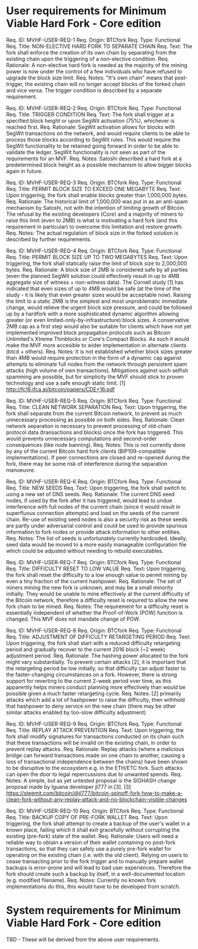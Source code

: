User requirements for Minimum Viable Hard Fork - Core edition
=============================================================

Req. ID: MVHF-USER-REQ-1
Req. Origin: BTCfork
Req. Type: Functional
Req. Title: NON-ELECTIVE HARD FORK TO SEPARATE CHAIN
Req. Text: The fork shall enforce the creation of its own chain by
           separating from the existing chain upon the triggering of a 
           non-elective condition.
Req. Rationale: A non-elective hard fork is needed as the majority of the
                mining power is now under the control of a few individuals 
                who have refused to upgrade the block size limit.
Req. Notes: "It's own chain" means that post-trigger, the existing chain 
            will no longer accept blocks of the forked chain and vice 
            versa. The trigger condition is described by a separate 
            requirement.

Req. ID: MVHF-USER-REQ-2
Req. Origin: BTCfork
Req. Type: Functional
Req. Title: TRIGGER CONDITION
Req. Text: The fork shall trigger at a specified block height or upon 
           SegWit activation (75%), whichever is reached first.
Req. Rationale: SegWit activation allows for blocks with SegWit 
                transactions on the network, and would require clients 
                to be able to process those blocks according to SegWit 
                rules. This would require the SegWit functionality to 
                be retained going forward in order to be able to validate 
                the ledger. SegWit functionality is not seen as part of 
                the requirements for an MVF.
Req. Notes: Satoshi described a hard fork at a predetermined block height 
            as a possible mechanism to allow bigger blocks again in future.

Req. ID: MVHF-USER-REQ-3
Req. Origin: BTCfork
Req. Type: Functional
Req. Title: PERMIT BLOCK SIZE TO EXCEED ONE MEGABYTE
Req. Text: Upon triggering, the fork shall enable blocks greater than 
           1,000,000 bytes.
Req. Rationale: The historical limit of 1,000,000 was put in as an 
                anti-spam mechanism by Satoshi, not with the intention of 
                limiting growth of Bitcoin. The refusal by the existing 
                developers (Core) and a majority of miners to raise this 
                limit (even to 2MB) is what is motivating a hard fork 
                (and this requirement in particular) to overcome this 
                limitation and restore growth.
Req. Notes: The actual regulation of block size in the forked solution is 
            described by further requirements.

Req. ID: MVHF-USER-REQ-4
Req. Origin: BTCfork
Req. Type: Functional
Req. Title: PERMIT BLOCK SIZE UP TO TWO MEGABYTES
Req. Text: Upon triggering, the fork shall statically raise the limit of 
           block size to 2,000,000 bytes.
Req. Rationale: A block size of 2MB is considered safe by all parties 
                (even the planned SegWit solution could effectively result 
                in up to 4MB aggregate size of witness + non-witness data).
                The Cornell study [1] has indicated that even sizes of up 
                to 4MB would be safe (at the time of the study - it is 
                likely that even greater sizes would be acceptable now).
                Raising the limit to a static 2MB is the simplest and most
                unproblematic immediate change, would relieve the urgent
                block size pressure, and could be followed up by a hardfork 
                with a more sophisticated dynamic algorithm allowing 
                greater (or even limited-only-by-infrastructure) block 
                sizes.
                A conservative 2MB cap as a first step would also be
                suitable for clients which have not yet implemented 
                improved block propagation protocols such as Bitcoin 
                Unlimited's Xtreme Thinblocks or Core's Compact Blocks.
                As such it would make the MVF more accesible to wider
                implementation in alternate clients (btcd + others).
Req. Notes: It is not established whether block sizes greater than 4MB 
            would require protection in the form of a dynamic cap against 
            attempts to eliminate full nodes from the network through 
            persistent spam attacks (high volume of own transactions). 
            Mitigations against such selfish spamming are possible, but 
            for simplicity the MVF should stick to proven technology and 
            use a safe enough static limit.
            [1] http://fc16.ifca.ai/bitcoin/papers/CDE+16.pdf

Req. ID: MVHF-USER-REQ-5
Req. Origin: BTCfork
Req. Type: Functional
Req. Title: CLEAN NETWORK SEPARATION
Req. Text: Upon triggering, the fork shall separate from the current 
           Bitcoin network, to prevent as much unnecessary processing as 
           possible on both sides.
Req. Rationale: Clean network separation is necessary to prevent processing
                of old-chain protocol data (transactions and blocks) once 
                the fork has triggered. This would prevents unnecessary 
                computations and second-order consequences (like node 
                banning).
Req. Notes: This is not currently done by any of the current Bitcoin hard 
            fork clients (BIP109-compatible implementations).
            If peer connections are closed and re-opened during the fork,
            there may be some risk of interference during the separation 
            manoeuvre. 

Req. ID: MVHF-USER-REQ-6
Req. Origin: BTCfork
Req. Type: Functional
Req. Title: NEW SEEDS
Req. Text: Upon triggering, the fork shall switch to using a new set of
           DNS seeds.
Req. Rationale: The current DNS seed nodes, if used by the fork after
                it has triggered, would lead to undue interference with
                full nodes of the current chain (since it would result in 
                superfluous connection attempts) and load on the seeds of
                the current chain.
                Re-use of existing seed nodes is also a security risk as
                these seeds are partly under adversarial control and could
                be used to provide spurious information to fork nodes or
                provide attack information to other entities.
Req. Notes: The list of seeds is unfortunately currently hardcoded.
            Ideally, seed data would be moved to a more easily manageable 
            configuration file which could be adjusted without
            needing to rebuild executables.

Req. ID: MVHF-USER-REQ-7
Req. Origin: BTCfork
Req. Type: Functional
Req. Title: DIFFICULTY RESET TO LOW VALUE
Req. Text: Upon triggering, the fork shall reset the difficulty to a low 
           enough value to permit mining by even a tiny fraction of the
           current hashpower.
Req. Rationale: The set of miners mining the new fork is unknown, and may
                be a small minority initially. They would be unable to
                mine effectively at the current difficulty of the Bitcoin
                network, therefore a difficulty reset is required to allow
                the new fork chain to be mined.
Req. Notes: The requirement for a difficulty reset is essentially 
            independent of whether the Proof-of-Work (POW) function is 
            changed. This MVF does not mandate change of POW.

Req. ID: MVHF-USER-REQ-8
Req. Origin: BTCfork
Req. Type: Functional
Req. Title: ADJUSTMENT OF DIFFICULTY RETARGETING PERIOD
Req. Text: Upon triggering, the fork shall start with a reduced difficulty 
           retargeting period and gradually recover to the current 2016
           block (~2 week) adjustment period.
Req. Rationale: The hashing power allocated to the fork might vary 
                substantially. To prevent certain attacks [2], it is 
                important that the retargeting period be low initially, 
                so that difficulty can adjust faster to the faster-changing 
                circumstances on a fork.
                However, there is strong support for reverting to the 
                current 2-week period over time, as this apparently helps
                miners conduct planning more effectively than would be 
                possible given a much faster retargeting cycle.
Req. Notes: [2] primarily attacks which add a lot of hashpower to raise the
                difficulty, then withhold that hashpower to deny service
                on the new chain (there may be other similar attacks 
                enabled by too-slow difficulty adjustment)

Req. ID: MVHF-USER-REQ-9
Req. Origin: BTCfork
Req. Type: Functional
Req. Title: REPLAY ATTACK PREVENTION
Req. Text: Upon triggering, the fork shall modify signatures for 
           transactions conducted on its chain such that these transactions
           will be invalid on the existing chain, in order to prevent
           replay attacks.
Req. Rationale: Replay attacks (where a malicious bridge can forward
                transactions made on one chain to another, causing a loss
                of transactional independence between the chains) have
                been shown to be disruptive to the ecosystem e.g. in the 
                ETH/ETC fork. Such attacks can open the door to legal
                repercussions due to unwanted spends.
Req. Notes: A simple, but as yet untested proposal is the SIGHASH change
            proposal made by Iguana developer jl777 in [3].
            [3] https://steemit.com/bitcoin/@jl777/bitcoin-spinoff-fork-how-to-make-a-clean-fork-without-any-replay-attack-and-no-blockchain-visible-changes

Req. ID: MVHF-USER-REQ-10
Req. Origin: BTCfork
Req. Type: Functional
Req. Title: BACKUP COPY OF PRE-FORK WALLET
Req. Text: Upon triggering, the fork shall attempt to create a backup of 
           the user's wallet in a known place, failing which it shall
           exit gracefully without corrupting the existing (pre-fork)
           state of the wallet.
Req. Rationale: Users will need a reliable way to obtain a version of
                their wallet containing no post-fork transactions,
                so that they can safely use a purely pre-fork wallet for 
                operating on the existing chain (i.e. with the old client).
                Relying on users to cease transacting prior to the fork
                trigger and to manually prepare wallet backups is
                error-prone and will lead to bad user experiences.
                Therefore the fork should create such a backup by itself,
                in a well-documented location (e.g. modified filename).
Req. Notes: Currently no known fork implementations do this, this would
            have to be developed from scratch.



System requirements for Minimum Viable Hard Fork - Core edition
===============================================================

TBD - These will be derived from the above user requirements.
